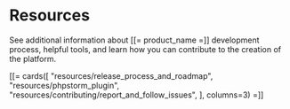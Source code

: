 # Resources

See additional information about [[= product_name =]] development process,
helpful tools, and learn how you can contribute to the creation of the platform.

[[= cards([
    "resources/release_process_and_roadmap",
    "resources/phpstorm_plugin",
    "resources/contributing/report_and_follow_issues",
], columns=3) =]]
